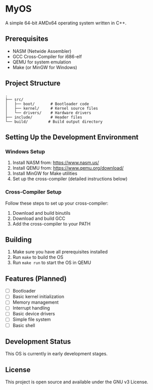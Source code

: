 # MyOS

A simple 64-bit AMDx64 operating system written in C++.

## Prerequisites

- NASM (Netwide Assembler)
- GCC Cross-Compiler for i686-elf
- QEMU for system emulation
- Make (or MinGW for Windows)

## Project Structure

```
.
├── src/
│   ├── boot/       # Bootloader code
│   ├── kernel/     # Kernel source files
│   └── drivers/    # Hardware drivers
├── include/        # Header files
└── build/         # Build output directory
```

## Setting Up the Development Environment

### Windows Setup
1. Install NASM from: https://www.nasm.us/
2. Install QEMU from: https://www.qemu.org/download/
3. Install MinGW for Make utilities
4. Set up the cross-compiler (detailed instructions below)

### Cross-Compiler Setup
Follow these steps to set up your cross-compiler:
1. Download and build binutils
2. Download and build GCC
3. Add the cross-compiler to your PATH

## Building

1. Make sure you have all prerequisites installed
2. Run `make` to build the OS
3. Run `make run` to start the OS in QEMU

## Features (Planned)

- [ ] Bootloader
- [ ] Basic kernel initialization
- [ ] Memory management
- [ ] Interrupt handling
- [ ] Basic device drivers
- [ ] Simple file system
- [ ] Basic shell

## Development Status

This OS is currently in early development stages.

## License

This project is open source and available under the GNU v3 License. 
